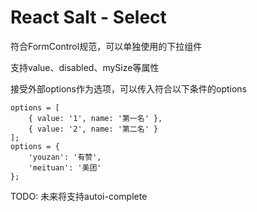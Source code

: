# React Salt - Select

符合FormControl规范，可以单独使用的下拉组件

支持value、disabled、mySize等属性

接受外部options作为选项，可以传入符合以下条件的options

```
options = [
    { value: '1', name: '第一名' },
    { value: '2', name: '第二名' }
];
options = {
    'youzan': '有赞',
    'meituan': '美团'
};
```

TODO: 未来将支持autoi-complete
